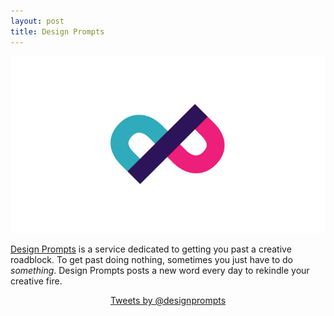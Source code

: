 ```yaml
---
layout: post
title: Design Prompts
---
```


<img class="aligncenter" src="/images/designprompts.jpg" alt="design prompts" />

[Design Prompts](http://www.twitter.com/designprompts/) is a service dedicated to getting you past a creative roadblock. To get past doing nothing, sometimes you just have to do *something*. Design Prompts posts a new word every day to rekindle your creative fire.

<p style="text-align:center;"><a class="twitter-timeline" data-dnt="true" href="https://twitter.com/designprompts" data-widget-id="540624430460702720">Tweets by @designprompts</a>
<script>!function(d,s,id){var js,fjs=d.getElementsByTagName(s)[0],p=/^http:/.test(d.location)?'http':'https';if(!d.getElementById(id)){js=d.createElement(s);js.id=id;js.src=p+"://platform.twitter.com/widgets.js";fjs.parentNode.insertBefore(js,fjs);}}(document,"script","twitter-wjs");</script><p>